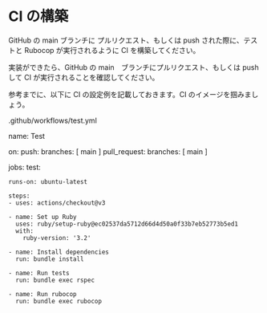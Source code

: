 # CI の構築

GitHub の main ブランチに プルリクエスト、もしくは push された際に、テストと Rubocop が実行されるように CI を構築してください。

実装ができたら、GitHub の main　ブランチにプルリクエスト、もしくは push して CI が実行されることを確認してください。

参考までに、以下に CI の設定例を記載しておきます。CI のイメージを掴みましょう。

.github/workflows/test.yml

name: Test

on:
  push:
    branches: [ main ]
  pull_request:
    branches: [ main ]

jobs:
  test:

    runs-on: ubuntu-latest

    steps:
    - uses: actions/checkout@v3

    - name: Set up Ruby
      uses: ruby/setup-ruby@ec02537da5712d66d4d50a0f33b7eb52773b5ed1
      with:
        ruby-version: '3.2'

    - name: Install dependencies
      run: bundle install

    - name: Run tests
      run: bundle exec rspec

    - name: Run rubocop
      run: bundle exec rubocop
